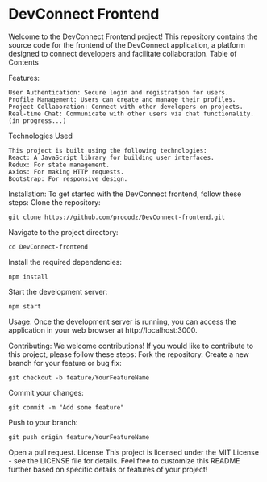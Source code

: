 # DevConnect Frontend

Welcome to the DevConnect Frontend project! This repository contains the source code for the frontend of the DevConnect application, a platform designed to connect developers and facilitate collaboration.
Table of Contents

Features:
```
User Authentication: Secure login and registration for users.
Profile Management: Users can create and manage their profiles.
Project Collaboration: Connect with other developers on projects.
Real-time Chat: Communicate with other users via chat functionality.(in progress...)
```
Technologies Used
```
This project is built using the following technologies:
React: A JavaScript library for building user interfaces.
Redux: For state management.
Axios: For making HTTP requests.
Bootstrap: For responsive design.
```

Installation:
To get started with the DevConnect frontend, follow these steps:
Clone the repository:
```
git clone https://github.com/procodz/DevConnect-frontend.git
```
Navigate to the project directory:
```
cd DevConnect-frontend
```
Install the required dependencies:
```
npm install
```
Start the development server:
```
npm start
```
Usage:
Once the development server is running, you can access the application in your web browser at http://localhost:3000.

Contributing:
We welcome contributions! If you would like to contribute to this project, please follow these steps:
Fork the repository.
Create a new branch for your feature or bug fix:
```
git checkout -b feature/YourFeatureName
```
Commit your changes:
```
git commit -m "Add some feature"
```
Push to your branch:
```
git push origin feature/YourFeatureName
```
Open a pull request.
License
This project is licensed under the MIT License - see the LICENSE file for details. Feel free to customize this README further based on specific details or features of your project!
